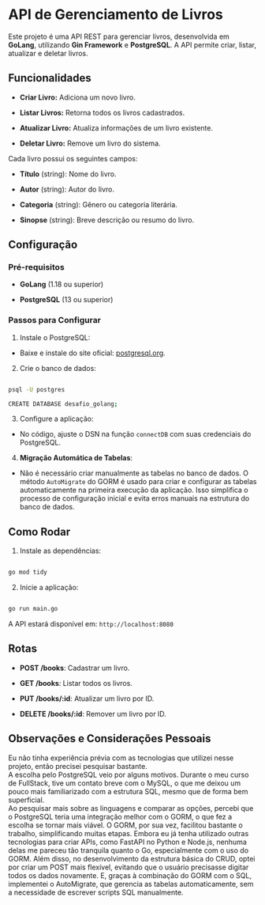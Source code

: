 # API de Gerenciamento de Livros

  

Este projeto é uma API REST para gerenciar livros, desenvolvida em **GoLang**, utilizando **Gin Framework** e **PostgreSQL**. A API permite criar, listar, atualizar e deletar livros.

  

## Funcionalidades

  

-  **Criar Livro:** Adiciona um novo livro.

-  **Listar Livros:** Retorna todos os livros cadastrados.

-  **Atualizar Livro:** Atualiza informações de um livro existente.

-  **Deletar Livro:** Remove um livro do sistema.

  

Cada livro possui os seguintes campos:

-  **Título** (string): Nome do livro.

-  **Autor** (string): Autor do livro.

-  **Categoria** (string): Gênero ou categoria literária.

-  **Sinopse** (string): Breve descrição ou resumo do livro.

  

## Configuração

  

### Pré-requisitos

-  **GoLang** (1.18 ou superior)

-  **PostgreSQL** (13 ou superior)

  

### Passos para Configurar

  

1. Instale o PostgreSQL:

- Baixe e instale do site oficial: [postgresql.org](https://www.postgresql.org/download/).

  

2. Crie o banco de dados:

```bash

psql -U postgres

CREATE DATABASE desafio_golang;

```

  

3. Configure a aplicação:

- No código, ajuste o DSN na função `connectDB` com suas credenciais do PostgreSQL.

  

4.  **Migração Automática de Tabelas**:

- Não é necessário criar manualmente as tabelas no banco de dados. O método `AutoMigrate` do GORM é usado para criar e configurar as tabelas automaticamente na primeira execução da aplicação. Isso simplifica o processo de configuração inicial e evita erros manuais na estrutura do banco de dados.

  

## Como Rodar

  

1. Instale as dependências:

```bash

go mod tidy

```

  

2. Inicie a aplicação:

```bash

go run main.go

```

  

A API estará disponível em: `http://localhost:8080`

  

## Rotas

  

-  **POST /books**: Cadastrar um livro.

-  **GET /books**: Listar todos os livros.

-  **PUT /books/:id**: Atualizar um livro por ID.

-  **DELETE /books/:id**: Remover um livro por ID.

  

## Observações e Considerações Pessoais

  

Eu não tinha experiência prévia com as tecnologias que utilizei nesse projeto, então precisei pesquisar bastante.  
A escolha pelo PostgreSQL veio por alguns motivos. Durante o meu curso de FullStack, tive um contato breve com o MySQL, o que me deixou um pouco mais familiarizado com a estrutura SQL, mesmo que de forma bem superficial.  
 Ao pesquisar mais sobre as linguagens e comparar as opções, percebi que o PostgreSQL teria uma integração melhor com o GORM, o que fez a escolha se tornar mais viável. O GORM, por sua vez, facilitou bastante o trabalho, simplificando muitas etapas.
Embora eu já tenha utilizado outras tecnologias para criar APIs, como FastAPI no Python e Node.js, nenhuma delas me pareceu tão tranquila quanto o Go, especialmente com o uso do GORM.
Além disso, no desenvolvimento da estrutura básica do CRUD, optei por criar um POST mais flexível, evitando que o usuário precisasse digitar todos os dados novamente. E, graças à combinação do GORM com o SQL, implementei o AutoMigrate, que gerencia as tabelas automaticamente, sem a necessidade de escrever scripts SQL manualmente.